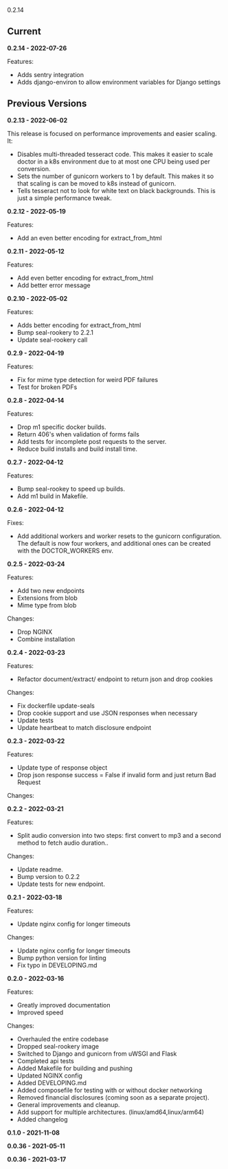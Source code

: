 0.2.14

## Current

**0.2.14 - 2022-07-26**

Features:
 - Adds sentry integration
 - Adds django-environ to allow environment variables for Django settings

## Previous Versions

**0.2.13 - 2022-06-02**

This release is focused on performance improvements and easier scaling. It:

 - Disables multi-threaded tesseract code. This makes it easier to scale doctor in a k8s environment due to at most one CPU being used per conversion.
 - Sets the number of gunicorn workers to 1 by default. This makes it so that scaling is can be moved to k8s instead of gunicorn.
 - Tells tesseract not to look for white text on black backgrounds. This is just a simple performance tweak.

**0.2.12 - 2022-05-19**

Features:
 - Add an even better encoding for extract_from_html

**0.2.11 - 2022-05-12**

Features:
 - Add even better encoding for extract_from_html
 - Add better error message

**0.2.10 - 2022-05-02**

Features:
 - Adds better encoding for extract_from_html
 - Bump seal-rookery to 2.2.1
 - Update seal-rookery call

**0.2.9 - 2022-04-19**

Features:
 - Fix for mime type detection for weird PDF failures
 - Test for broken PDFs

**0.2.8 - 2022-04-14**

Features:
 - Drop m1 specific docker builds.
 - Return 406's when validation of forms fails
 - Add tests for incomplete post requests to the server.
 - Reduce build installs and build install time.

**0.2.7 - 2022-04-12**

Features:
 - Bump seal-rookey to speed up builds.
 - Add m1 build in Makefile.

**0.2.6 - 2022-04-12**

Fixes:
 - Add additional workers and worker resets to the gunicorn configuration. The
   default is now four workers, and additional ones can be created with the
   DOCTOR_WORKERS env.

**0.2.5 - 2022-03-24**

Features:
 - Add two new endpoints
 - Extensions from blob
 - Mime type from blob

Changes:
 - Drop NGINX
 - Combine installation


**0.2.4 - 2022-03-23**

Features:
 - Refactor document/extract/ endpoint to return json and drop cookies

Changes:
 - Fix dockerfile update-seals
 - Drop cookie support and use JSON responses when necessary
 - Update tests
 - Update heartbeat to match disclosure endpoint

**0.2.3 - 2022-03-22**

Features:
 - Update type of response object
 - Drop json response success = False if invalid form and just return Bad Request

Changes:


**0.2.2 - 2022-03-21**

Features:
 - Split audio conversion into two steps: first convert to mp3
   and a second method to fetch audio duration..

Changes:
 - Update readme.
 - Bump version to 0.2.2
 - Update tests for new endpoint.


**0.2.1 - 2022-03-18**

Features:
 - Update nginx config for longer timeouts

Changes:
 - Update nginx config for longer timeouts
 - Bump python version for linting
 - Fix typo in DEVELOPING.md

**0.2.0 - 2022-03-16**

Features:
 - Greatly improved documentation
 - Improved speed

Changes:
 - Overhauled the entire codebase
 - Dropped seal-rookery image
 - Switched to Django and gunicorn from uWSGI and Flask
 - Completed api tests
 - Added Makefile for building and pushing
 - Updated NGINX config
 - Added DEVELOPING.md
 - Added composefile for testing with or without docker networking
 - Removed financial disclosures (coming soon as a separate project).
 - General improvements and cleanup.
 - Add support for multiple architectures. (linux/amd64,linux/arm64)
 - Added changelog


**0.1.0 - 2021-11-08**


**0.0.36 - 2021-05-11**


**0.0.36 - 2021-03-17**
